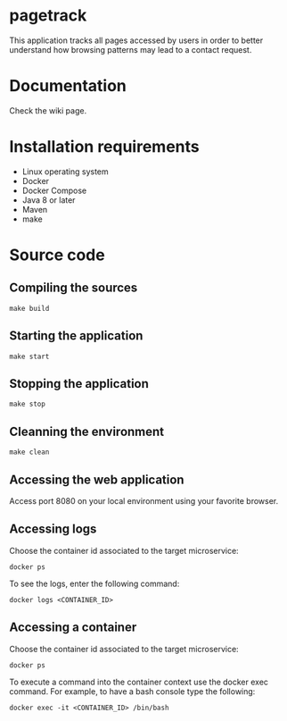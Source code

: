 # pagetrack

This application tracks all pages accessed by users in order to better understand how browsing patterns may lead to a contact request. 

# Documentation

Check the wiki page. 

# Installation requirements 

- Linux operating system 
- Docker 
- Docker Compose 
- Java 8 or later 
- Maven 
- make

# Source code

## Compiling the sources

~~~~~~~~~~
make build 
~~~~~~~~~~

##  Starting the application 

~~~~~~~~~~
make start 
~~~~~~~~~~

##  Stopping the application 

~~~~~~~~~~
make stop 
~~~~~~~~~~

## Cleanning the environment 

~~~~~~~~~~
make clean
~~~~~~~~~~

## Accessing the web application

Access port 8080 on your local environment using your favorite browser.

## Accessing logs 

Choose the container id associated to the target microservice:

~~~~~~~~~~
docker ps
~~~~~~~~~~

To see the logs, enter the following command:

~~~~~~~~~~
docker logs <CONTAINER_ID>
~~~~~~~~~~

## Accessing a container

Choose the container id associated to the target microservice:

~~~~~~~~~~
docker ps
~~~~~~~~~~

To execute a command into the container context use the docker exec command. For example, to have a bash console type the following:

~~~~~~~~~~
docker exec -it <CONTAINER_ID> /bin/bash
~~~~~~~~~~
